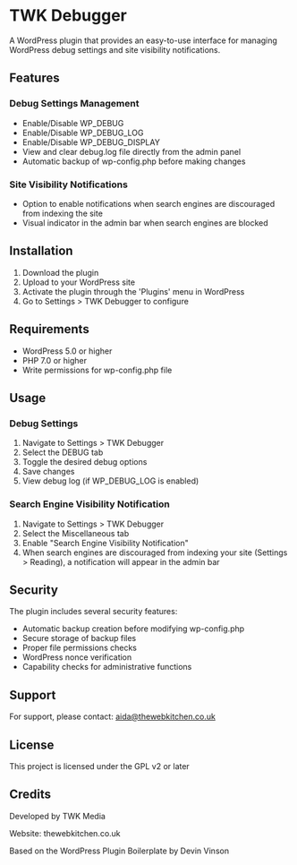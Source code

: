 # TWK Debugger

A WordPress plugin that provides an easy-to-use interface for managing WordPress debug settings and site visibility notifications.

## Features

### Debug Settings Management
- Enable/Disable WP_DEBUG
- Enable/Disable WP_DEBUG_LOG
- Enable/Disable WP_DEBUG_DISPLAY
- View and clear debug.log file directly from the admin panel
- Automatic backup of wp-config.php before making changes

### Site Visibility Notifications
- Option to enable notifications when search engines are discouraged from indexing the site
- Visual indicator in the admin bar when search engines are blocked

## Installation

1. Download the plugin
2. Upload to your WordPress site
3. Activate the plugin through the 'Plugins' menu in WordPress
4. Go to Settings > TWK Debugger to configure

## Requirements

- WordPress 5.0 or higher
- PHP 7.0 or higher
- Write permissions for wp-config.php file

## Usage

### Debug Settings
1. Navigate to Settings > TWK Debugger
2. Select the DEBUG tab
3. Toggle the desired debug options
4. Save changes
5. View debug log (if WP_DEBUG_LOG is enabled)

### Search Engine Visibility Notification
1. Navigate to Settings > TWK Debugger
2. Select the Miscellaneous tab
3. Enable "Search Engine Visibility Notification"
4. When search engines are discouraged from indexing your site (Settings > Reading), a notification will appear in the admin bar

## Security

The plugin includes several security features:
- Automatic backup creation before modifying wp-config.php
- Secure storage of backup files
- Proper file permissions checks
- WordPress nonce verification
- Capability checks for administrative functions

## Support

For support, please contact: aida@thewebkitchen.co.uk

## License

This project is licensed under the GPL v2 or later

## Credits

Developed by TWK Media

Website: thewebkitchen.co.uk

Based on the WordPress Plugin Boilerplate by Devin Vinson 